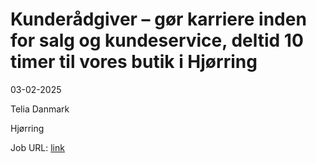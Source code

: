 # Kunderådgiver – gør karriere inden for salg og kundeservice, deltid 10 timer til vores butik i Hjørring
03-02-2025

Telia Danmark

Hjørring

Job URL: [link](https://www.jobindex.dk/jobannonce/reportage/2253/kunderaadgiver-deltid-10-timer-til-vores-butik-i-hjoerring)


